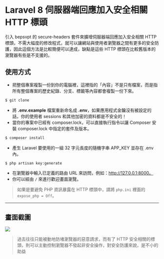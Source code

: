 # Laravel 8 伺服器端回應加入安全相關 HTTP 標頭

引入 bepsvpt 的 secure-headers 套件來擴增伺服器端回應加入安全相關 HTTP 標頭，不需大幅度的修改程式，就可以讓網站與使用者瀏覽器之間有更多的安全防護，因此這個方法是比較簡便可以達成，缺點是這些 HTTP 標頭在比較舊版本的瀏覽器有些是不支援的。

## 使用方式
- 把整個專案複製一份到你的電腦裡，這裡指的「內容」不是只有檔案，而是指所有整個專案的歷史紀錄、分支、標籤等內容都會複製一份下來。
```sh
$ git clone
```
- 將 __.env.example__ 檔案重新命名成 __.env__，如果應用程式金鑰沒有被設定的話，你的使用者 sessions 和其他加密的資料都是不安全的！
- 當你的專案中已經有 composer.lock，可以直接執行指令以讓 Composer 安裝 composer.lock 中指定的套件及版本。
```sh
$ composer install
```
- 產生 Laravel 要使用的一組 32 字元長度的隨機字串 APP_KEY 並存在 .env 內。
```sh
$ php artisan key:generate
```
- 在瀏覽器中輸入已定義的路由 URL 來訪問，例如：http://127.0.0.1:8000。
- 你可以經由 `/` 來進行歡迎畫面瀏覽。
> 如果是要避免 PHP 資訊暴露在 HTTP 標頭中，請將 `php.ini` 裡面的 `expose_php = Off`。

----

## 畫面截圖
![](https://i.imgur.com/q1lsG5k.png)
> 過去往往只能被動地防堵瀏覽器的惡意請求，而有了 HTTP 安全相關的標頭，則可以主動控制瀏覽器不發起非安全操作，對安全防護來說，是不小的助益

